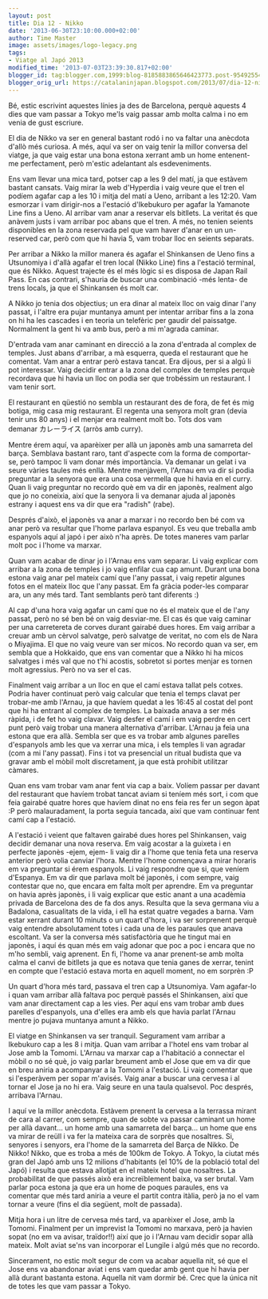 ```yaml
---
layout: post
title: Dia 12 - Nikko
date: '2013-06-30T23:10:00.000+02:00'
author: Time Master
image: assets/images/logo-legacy.png
tags:
- Viatge al Japó 2013
modified_time: '2013-07-03T23:39:30.817+02:00'
blogger_id: tag:blogger.com,1999:blog-8185883865646423773.post-954925544074103764
blogger_orig_url: https://catalaninjapan.blogspot.com/2013/07/dia-12-nikko.html
---
```


Bé, estic escrivint aquestes línies ja des de Barcelona, perquè aquests 4 dies que vam passar a Tokyo me'ls vaig passar amb molta calma i no em venia de gust escriure.  

  

El dia de Nikko va ser en general bastant rodó i no va faltar una anècdota d'allò més curiosa. A més, aquí va ser on vaig tenir la millor conversa del viatge, ja que vaig estar una bona estona xerrant amb un home entenent-me perfectament, però m'estic adelantant als esdeveniments.  

  

Ens vam llevar una mica tard, potser cap a les 9 del matí, ja que estàvem bastant cansats. Vaig mirar la web d'Hyperdia i vaig veure que el tren el podíem agafar cap a les 10 i mitja del matí a Ueno, arribant a les 12:20. Vam esmorzar i vam dirigir-nos a l'estació d'Ikebukuro per agafar la Yamanote Line fins a Ueno. Al arribar vam anar a reservar els bitllets. La veritat és que anàvem justs i vam arribar poc abans que el tren. A més, no tenien seients disponibles en la zona reservada pel que vam haver d'anar en un un-reserved car, però com que hi havia 5, vam trobar lloc en seients separats.  

  

Per arribar a Nikko la millor manera és agafar el Shinkansen de Ueno fins a Utsunomiya i d'allà agafar el tren local (Nikko Line) fins a l'estació terminal, que és Nikko. Aquest trajecte és el més lògic si es disposa de Japan Rail Pass. En cas contrari, s'hauria de buscar una combinació -més lenta- de trens locals, ja que el Shinkansen és molt car.  

  

A Nikko jo tenia dos objectius; un era dinar al mateix lloc on vaig dinar l'any passat, i l'altre era pujar muntanya amunt per intentar arribar fins a la zona on hi ha les cascades i en teoria un telefèric per gaudir del paissatge. Normalment la gent hi va amb bus, però a mi m'agrada caminar.  

  

D'entrada vam anar caminant en direcció a la zona d'entrada al complex de temples. Just abans d'arribar, a mà esquerra, queda el restaurant que he comentat. Vam anar a entrar però estava tancat. Era dijous, per si a algú li pot interessar. Vaig decidir entrar a la zona del complex de temples perquè recordava que hi havia un lloc on podia ser que trobéssim un restaurant. I vam tenir sort.  

  

El restaurant en qüestió no sembla un restaurant des de fora, de fet és mig botiga, mig casa mig restaurant. El regenta una senyora molt gran (devia tenir uns 80 anys) i el menjar era realment molt bo. Tots dos vam demanar カレーライス (arròs amb curry).  

  

Mentre érem aquí, va aparèixer per allà un japonès amb una samarreta del barça. Semblava bastant raro, tant d'aspecte com la forma de comportar-se, però tampoc li vam donar més importància. Va demanar un gelat i va seure vàries taules més enllà. Mentre menjàvem, l'Arnau em va dir si podia preguntar a la senyora que era una cosa vermella que hi havia en el curry. Quan li vaig preguntar no recordo què em va dir en japonès, realment algo que jo no coneixia, així que la senyora li va demanar ajuda al japonès estrany i aquest ens va dir que era "radish" (rabe).  

  

Després d'això, el japonès va anar a marxar i no recordo ben bé com va anar però va resultar que l'home parlava espanyol. Es veu que treballa amb espanyols aquí al japó i per això n'ha après. De totes maneres vam parlar molt poc i l'home va marxar.  

  

Quan vam acabar de dinar jo i l'Arnau ens vam separar. Li vaig explicar com arribar a la zona de temples i jo vaig enfilar cua cap amunt. Durant una bona estona vaig anar pel mateix camí que l'any passat, i vaig repetir algunes fotos en el mateix lloc que l'any passat. Em fa gràcia poder-les comparar ara, un any més tard. Tant semblants però tant diferents :)  

  

Al cap d'una hora vaig agafar un camí que no és el mateix que el de l'any passat, però no sé ben bé on vaig desviar-me. El cas és que vaig caminar per una carretereta de corves durant gairabé dues hores. Em vaig arribar a creuar amb un cèrvol salvatge, però salvatge de veritat, no com els de Nara o Miyajima. El que no vaig veure van ser micos. No recordo quan va ser, em sembla que a Hokkaido, que ens van comentar que a Nikko hi ha micos salvatges i més val que no t'hi acostis, sobretot si portes menjar es tornen molt agressius. Però no va ser el cas.  

  

Finalment vaig arribar a un lloc en que el camí estava tallat pels cotxes. Podria haver continuat però vaig calcular que tenia el temps clavat per trobar-me amb l'Arnau, ja que havíem quedat a les 16:45 al costat del pont que hi ha entrant al complex de temples. La baixada anava a ser més ràpida, i de fet ho vaig clavar. Vaig desfer el camí i em vaig perdre en cert punt però vaig trobar una manera alternativa d'arribar. L'Arnau ja feia una estona que era allà. Sembla ser que es va trobar amb algunes parelles d'espanyols amb les que va xerrar una mica, i els temples li van agradar (com a mi l'any passat). Fins i tot va presencial un ritual budista que va gravar amb el mòbil molt discretament, ja que està prohibit utilitzar càmares.  

  

Quan ens vam trobar vam anar fent via cap a baix. Volíem passar per davant del restaurant que havíem trobat tancat aviam si teníem més sort, i com que feia gairabé quatre hores que havíem dinat no ens feia res fer un segon àpat :P però malauradament, la porta seguia tancada, així que vam continuar fent camí cap a l'estació.  

  

A l'estació i veient que faltaven gairabé dues hores pel Shinkansen, vaig decidir demanar una nova reserva. Em vaig acostar a la guixeta i en perfecte japonès -ejem, ejem- li vaig dir a l'home que tenia feta una reserva anterior però volia canviar l'hora. Mentre l'home començava a mirar horaris em va preguntar si érem espanyols. Li vaig respondre que si, que veníem d'Espanya. Em va dir que parlava molt bé japonès, i com sempre, vaig contestar que no, que encara em falta molt per aprendre. Em va preguntar on havia après japonès, i li vaig explicar que estic anant a una acadèmia privada de Barcelona des de fa dos anys. Resulta que la seva germana viu a Badalona, casualitats de la vida, i ell ha estat quatre vegades a barna. Vam estar xerrant durant 10 minuts o un quart d'hora, i va ser sorprenent perquè vaig entendre absolutament totes i cada una de les paraules que anava escoltant. Va ser la conversa més satisfactòria que he tingut mai en japonès, i aquí és quan més em vaig adonar que poc a poc i encara que no m'ho sembli, vaig aprenent. En fi, l'home va anar prenent-se amb molta calma el canvi de bitllets ja que es notava que tenia ganes de xerrar, tenint en compte que l'estació estava morta en aquell moment, no em sorprèn :P  

  

Un quart d'hora més tard, passava el tren cap a Utsunomiya. Vam agafar-lo i quan vam arribar allà faltava poc perquè passés el Shinkansen, així que vam anar directament cap a les vies. Per aquí ens vam trobar amb dues parelles d'espanyols, una d'elles era amb els que havia parlat l'Arnau mentre jo pujava muntanya amunt a Nikko.  

  

El viatge en Shinkansen va ser tranquil. Segurament vam arribar a Ikebukuro cap a les 8 i mitja. Quan vam arribar a l'hotel ens vam trobar al Jose amb la Tomomi. L'Arnau va marxar cap a l'habitació a connectar el mòbil o no sé què, jo vaig parlar breument amb el Jose que em va dir que en breu aniria a acompanyar a la Tomomi a l'estació. Li vaig comentar que si l'esperàvem per sopar m'avisés. Vaig anar a buscar una cervesa i al tornar el Jose ja no hi era. Vaig seure en una taula qualsevol. Poc després, arribava l'Arnau.  

  

I aquí ve la millor anècdota. Estàvem prenent la cervesa a la terrassa mirant de cara al carrer, com sempre, quan de sobte va passar caminant un home per allà davant... un home amb una samarreta del barça... un home que ens va mirar de reüll i va fer la mateixa cara de sorprès que nosaltres. Si, senyores i senyors, era l'home de la samarreta del Barça de Nikko. De Nikko! Nikko, que es troba a més de 100km de Tokyo. A Tokyo, la ciutat més gran del Japó amb uns 12 milions d'habitants (el 10% de la població total del Japó) i resulta que estava allotjat en el mateix hotel que nosaltres. La probabilitat de que passés això era increïblement baixa, va ser brutal. Vam parlar poca estona ja que era un home de poques paraules, ens va comentar que més tard aniria a veure el partit contra itàlia, però ja no el vam tornar a veure (fins el dia següent, molt de passada).  

  

Mitja hora i un litre de cervesa més tard, va aparèixer el Jose, amb la Tomomi. Finalment per un imprevist la Tomomi no marxava, però ja havien sopat (no em va avisar, traïdor!!) així que jo i l'Arnau vam decidir sopar allà mateix. Molt aviat se'ns van incorporar el Lungile i algú més que no recordo.  

  

Sincerament, no estic molt segur de com va acabar aquella nit, sé que el Jose ens va abandonar aviat i ens vam quedar amb gent que hi havia per allà durant bastanta estona. Aquella nit vam dormir bé. Crec que la única nit de totes les que vam passar a Tokyo.